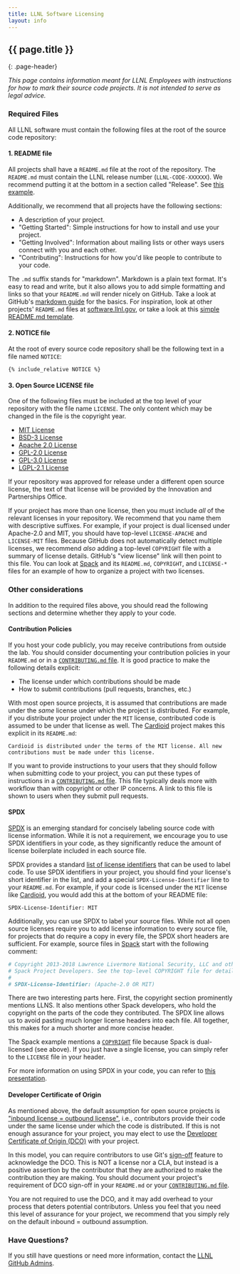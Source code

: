 ```yaml
---
title: LLNL Software Licensing
layout: info
---
```


## {{ page.title }}
{: .page-header}

*This page contains information meant for LLNL Employees with instructions for
how to mark their source code projects. It is not intended to serve as legal
advice.*

### Required Files

All LLNL software must contain the following files at the root of the source
code repository:

#### 1. README file

All projects shall have a `README.md` file at the root of the repository.
The `README.md` must contain the LLNL release number
(`LLNL-CODE-XXXXXX`). We recommend putting it at the bottom in a section
called "Release".  See
[this example](https://github.com/spack/spack#release).

Additionally, we recommend that all projects have the following sections:

- A description of your project.
- "Getting Started": Simple instructions for how to install and use your
  project.
- "Getting Involved": Information about mailing lists or other ways users
  connect with you and each other.
- "Contributing": Instructions for how you'd like people to contribute to
  your code.

The `.md` suffix stands for "markdown".  Markdown is a plain text format.
It's easy to read and write, but it also allows you to add simple
formatting and links so that your `README.md` will render nicely on
GitHub. Take a look at GitHub's
[markdown guide](https://guides.github.com/features/mastering-markdown/)
for the basics.  For inspiration, look at other projects' `README.md`
files at [software.llnl.gov](https://software.llnl.gov/), or take a look
at this
[simple README.md template](https://gist.github.com/PurpleBooth/109311bb0361f32d87a2).

#### 2. NOTICE file

At the root of every source code repository shall be the following text in a
file named `NOTICE`:

```
{% include_relative NOTICE %}
```

#### 3. Open Source LICENSE file

One of the following files must be included at the top level of your repository
with the file name `LICENSE`. The only content which may be changed in the file
is the copyright year.

- [MIT License](/about/licenses/mit.txt)
- [BSD-3 License](/about/licenses/bsd-3-clause.txt)
- [Apache 2.0 License](/about/licenses/apache-2.0.txt)
- [GPL-2.0 License](/about/licenses/gpl-2.0.txt)
- [GPL-3.0 License](/about/licenses/gpl-3.0.txt)
- [LGPL-2.1 License](/about/licenses/lgpl-2.1.txt)

If your repository was approved for release under a different open source
license, the text of that license will be provided by the Innovation and
Partnerships Office.

If your project has more than one license, then you must include *all* of
the relevant licenses in your repository.  We recommend that you name
them with descriptive suffixes.  For example, if your project is dual
licensed under Apache-2.0 and MIT, you should have top-level
`LICENSE-APACHE` and `LICENSE-MIT` files. Because GitHub does not
automatically detect multiple licenses, we recommend *also* adding a
top-level `COPYRIGHT` file with a summary of license details. GitHub's
"view license" link will then point to this file.  You can look at
[Spack](https://github.com/spack/spack) and its `README.md`, `COPYRIGHT`,
and `LICENSE-*` files for an example of how to organize a project with
two licenses.

### Other considerations

In addition to the required files above, you should read the following
sections and determine whether they apply to your code.

#### Contribution Policies

If you host your code publicly, you may receive contributions from
outside the lab.  You should consider documenting your contribution
policies in your `README.md` or in a
[`CONTRIBUTING.md` file](https://help.github.com/articles/setting-guidelines-for-repository-contributors/).
It is good practice to make the following details explicit:

- The license under which contributions should be made
- How to submit contributions (pull requests, branches, etc.)

With most open source projects, it is assumed that contributions are made
under the *same* license under which the project is distributed. For
example, if you distribute your project under the `MIT` license,
contributed code is assumed to be under that license as well. The
[Cardioid](https://github.com/llnl/cardioid) project makes this explicit
in its `README.md`:

```
Cardioid is distributed under the terms of the MIT license. All new
contributions must be made under this license.
```

If you want to provide instructions to your users that they should follow
when submitting code to your project, you can put these types of
instructions in a
[`CONTRIBUTING.md` file](https://help.github.com/articles/setting-guidelines-for-repository-contributors/).
This file typically deals more with workflow than with copyright or other
IP concerns. A link to this file is shown to users when they submit pull
requests.

#### SPDX

[SPDX](https://spdx.org/) is an emerging standard for concisely labeling
source code with license information.  While it is not a requirement, we
encourage you to use SPDX identifiers in your code, as they significantly
reduce the amount of license boilerplate included in each source file.

SPDX provides a standard
[list of license identifiers](https://spdx.org/licenses/) that can be
used to label code.  To use SPDX identifiers in your project, you should
find your license's short identifier in the list, and add a special
`SPDX-License-Identifier` line to your `README.md`. For example, if your
code is licensed under the `MIT` license like
[Cardioid](https://github.com/llnl/cardioid), you would add this at the
bottom of your README file:

```
SPDX-License-Identifier: MIT
```

Additionally, you can use SPDX to label your source files. While not all
open source licenses require you to add license information to every
source file, for projects that do require a copy in every file, the SPDX
short headers are sufficient. For example, source files in
[Spack](https://github.com/spack/spack) start with the following comment:

```python
# Copyright 2013-2018 Lawrence Livermore National Security, LLC and other
# Spack Project Developers. See the top-level COPYRIGHT file for details.
#
# SPDX-License-Identifier: (Apache-2.0 OR MIT)
```

There are two interesting parts here. First, the copyright section
prominently mentions LLNS.  It also mentions other Spack developers, who
hold the copyright on the parts of the code they contributed.  The SPDX
line allows us to avoid pasting much longer license headers into each
file.  All together, this makes for a much shorter and more concise
header.

The Spack example mentions a
[`COPYRIGHT`](https://github.com/spack/spack/blob/develop/COPYRIGHT) file
because Spack is dual-licensed (see above). If you just have a single
license, you can simply refer to the `LICENSE` file in your header.

For more information on using SPDX in your code, you can refer to
[this presentation](https://spdx.org/sites/cpstandard/files/pages/files/using_spdx_license_list_short_identifiers.pdf).


#### Developer Certificate of Origin

As mentioned above, the default assumption for open source projects is
["inbound license = outbound license"](https://opensource.guide/legal/),
i.e., contributors provide their code under the same license under which
the code is distributed. If this is not enough assurance for your project,
you may elect to use the
[Developer Certificate of Origin (DCO)](https://developercertificate.org/)
with your project.

In this model, you can require contributors to use Git's
[sign-off](https://stackoverflow.com/questions/1962094/what-is-the-sign-off-feature-in-git-for)
feature to acknowledge the DCO.  This is NOT a license nor a CLA, but
instead is a positive assertion by the contributor that they are
authorized to make the contribution they are making.  You should document
your project's requirement of DCO sign-off in your `README.md` or your
[`CONTRIBUTING.md` file](https://help.github.com/articles/setting-guidelines-for-repository-contributors/).

You are not required to use the DCO, and it may add overhead to your
process that deters potential contributors.  Unless you feel that you
need this level of assurance for your project, we recommend that you
simply rely on the default inbound = outbound assumption.


### Have Questions?

If you still have questions or need more information, contact the
[LLNL GitHub Admins](github-admin@llnl.gov).

